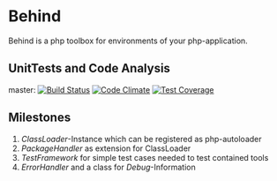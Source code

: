 Behind
======

Behind is a php toolbox for environments of your php-application.

UnitTests and Code Analysis
---------------------------
master:
[![Build Status](https://travis-ci.org/glady/Behind.png?branch=master)](https://travis-ci.org/glady/Behind)
[![Code Climate](https://codeclimate.com/github/glady/Behind/badges/gpa.svg)](https://codeclimate.com/github/glady/Behind)
[![Test Coverage](https://codeclimate.com/github/glady/Behind/badges/coverage.svg)](https://codeclimate.com/github/glady/Behind)

Milestones
----------

1. *ClassLoader*-Instance which can be registered as php-autoloader
2. *PackageHandler* as extension for ClassLoader
3. *TestFramework* for simple test cases needed to test contained tools
4. *ErrorHandler* and a class for *Debug*-Information
